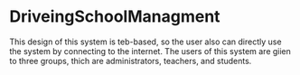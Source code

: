 # DriveingSchoolManagment
This design of this system is teb-based, so the user also can directly use the system by connecting to the internet. The users of this system are giien to three groups, thich are administrators, teachers, and students.

